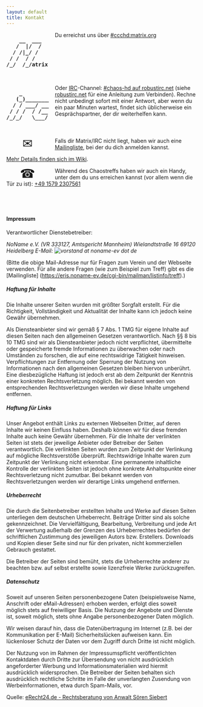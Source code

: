 ```yaml
---
layout: default
title: Kontakt
---
```


<pre style="float: left; font-weight: bold; width: 7rem; margin-right: 1rem">
    __  ___
   /  |/  /
  / /|_/ /
 / /  / /
/_/  /_/atrix</pre>


Du erreichst uns über [#ccchd:matrix.org](https://matrix.to/#/#ccchd:matrix.org)
<br style="clear:both"/><br/>

<pre style="float: left; font-weight: bold; width: 7rem; margin-right: 1rem">    _
   (_)_________
  / / ___/ ___/
 / / /  / /__
/_/_/   \___/</pre>

Oder
[IRC](http://de.wikipedia.org/wiki/Internet_Relay_Chat)-Channel:
[#chaos-hd auf robustirc.net](ircs://legacy-irc.robustirc.net/chaos-hd) (siehe
[robustirc.net](http://robustirc.net/) für eine Anleitung zum Verbinden).
Rechne nicht unbedingt sofort mit einer Antwort, aber wenn du ein paar Minuten
wartest, findet sich üblicherweise ein Gesprächspartner, der dir weiterhelfen
kann.<br style="clear:both"/><br/>

<span style="float: left; width: 7rem; font-size: 2rem;text-align: center; vertical-align: middle; line-height: 2rem; margin-right: 1rem">✉</span>
Falls dir Matrix/IRC nicht liegt, haben wir auch eine
[Mailingliste](https://eris.noname-ev.de/cgi-bin/mailman/listinfo/treff), bei
der du dich anmelden kannst.

<a data-no-turbolink href="https://www.noname-ev.de/w/Kommunikationskan%C3%A4le">Mehr Details finden sich im Wiki</a>.

<span style="float: left; width: 7rem; font-size: 2rem;text-align: center; vertical-align: middle; line-height: 2rem; margin-right: 1rem">&#9742;</span>
Während des Chaostreffs haben wir auch ein Handy, unter dem du uns erreichen kannst (vor allem wenn die Tür zu ist): [+49&nbsp;1579&nbsp;2307561](tel:004915792307561)


<div style="height: 3em"></div>





#### Impressum

Verantwortlicher Dienstebetreiber:

<address>
NoName e.V. (VR 333127, Amtsgericht Mannheim)
Wielandtstraße 16
69120 Heidelberg
E-Mail: <img src="img/vorstand_mail.png" title="vorstand at noname-ev dot de" style="vertical-align: text-bottom">
</address>

(Bitte die obige Mail-Adresse nur für Fragen zum Verein und der Webseite
verwenden. Für alle andere Fragen (wie zum Beispiel zum Treff) gibt es die
[Mailingliste] (https://eris.noname-ev.de/cgi-bin/mailman/listinfo/treff).)

##### Haftung für Inhalte

Die Inhalte unserer Seiten wurden mit größter Sorgfalt erstellt. Für die
Richtigkeit, Vollständigkeit und Aktualität der Inhalte kann ich jedoch keine
Gewähr übernehmen.

Als Diensteanbieter sind wir gemäß § 7 Abs. 1 TMG für eigene Inhalte auf diesen
Seiten nach den allgemeinen Gesetzen verantwortlich. Nach §§ 8 bis 10 TMG sind
wir als Diensteanbieter jedoch nicht verpflichtet, übermittelte oder
gespeicherte fremde Informationen zu überwachen oder nach Umständen zu
forschen, die auf eine rechtswidrige Tätigkeit hinweisen. Verpflichtungen zur
Entfernung oder Sperrung der Nutzung von Informationen nach den allgemeinen
Gesetzen bleiben hiervon unberührt. Eine diesbezügliche Haftung ist jedoch erst
ab dem Zeitpunkt der Kenntnis einer konkreten Rechtsverletzung möglich. Bei
bekannt werden von entsprechenden Rechtsverletzungen werden wir diese Inhalte
umgehend entfernen.

##### Haftung für Links

Unser Angebot enthält Links zu externen Webseiten Dritter, auf deren Inhalte
wir keinen Einfluss haben. Deshalb können wir für diese fremden Inhalte auch
keine Gewähr übernehmen. Für die Inhalte der verlinkten Seiten ist stets der
jeweilige Anbieter oder Betreiber der Seiten verantwortlich. Die verlinkten
Seiten wurden zum Zeitpunkt der Verlinkung auf mögliche Rechtsverstöße
überprüft. Rechtswidrige Inhalte waren zum Zeitpunkt der Verlinkung nicht
erkennbar. Eine permanente inhaltliche Kontrolle der verlinkten Seiten ist
jedoch ohne konkrete Anhaltspunkte einer Rechtsverletzung nicht zumutbar. Bei
bekannt werden von Rechtsverletzungen werden wir derartige Links umgehend
entfernen.

##### Urheberrecht

Die durch die Seitenbetreiber erstellten Inhalte und Werke auf diesen Seiten
unterliegen dem deutschen Urheberrecht. Beiträge Dritter sind als solche
gekennzeichnet. Die Vervielfältigung, Bearbeitung, Verbreitung und jede Art der
Verwertung außerhalb der Grenzen des Urheberrechtes bedürfen der schriftlichen
Zustimmung des jeweiligen Autors bzw. Erstellers. Downloads und Kopien dieser
Seite sind nur für den privaten, nicht kommerziellen Gebrauch gestattet.

Die Betreiber der Seiten sind bemüht, stets die Urheberrechte anderer zu
beachten bzw. auf selbst erstellte sowie lizenzfreie Werke zurückzugreifen.

##### Datenschutz

Soweit auf unseren Seiten personenbezogene Daten (beispielsweise Name,
Anschrift oder eMail-Adressen) erhoben werden, erfolgt dies soweit möglich
stets auf freiwilliger Basis. Die Nutzung der Angebote und Dienste ist, soweit
möglich, stets ohne Angabe personenbezogener Daten möglich.

Wir weisen darauf hin, dass die Datenübertragung im Internet (z.B. bei der
Kommunikation per E-Mail) Sicherheitslücken aufweisen kann. Ein lückenloser
Schutz der Daten vor dem Zugriff durch Dritte ist nicht möglich.

Der Nutzung von im Rahmen der Impressumspflicht veröffentlichten Kontaktdaten
durch Dritte zur Übersendung von nicht ausdrücklich angeforderter Werbung und
Informationsmaterialien wird hiermit ausdrücklich widersprochen. Die Betreiber
der Seiten behalten sich ausdrücklich rechtliche Schritte im Falle der
unverlangten Zusendung von Werbeinformationen, etwa durch Spam-Mails, vor.

Quelle: [eRecht24.de - Rechtsberatung von Anwalt Sören Siebert](http://www.e-recht24.de/)
